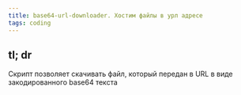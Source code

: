 ```yaml
---
title: base64-url-downloader. Хостим файлы в урл адресе
tags: coding
---
```

## tl; dr
Скрипт позволяет скачивать файл, который передан в URL в виде закодированного base64 текста

